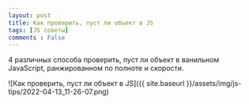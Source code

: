```yaml
---
layout: post
title: Как проверить, пуст ли объект в JS
tags: [JS советы]
comments : False
---
```


4 различных способа проверить, пуст ли объект в ванильном JavaScript, ранжированном по полноте и скорости.

![Как проверить, пуст ли объект в JS]({{ site.baseurl }}/assets/img/js-tips/2022-04-13_11-26-07.png)
